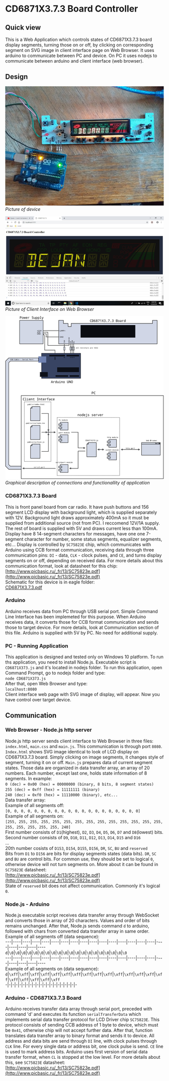 # CD6871X3.7.3 Board Controller
## Quick view
This is a Web Application which controls states of CD6871X3.7.3 board display segments, turning those on or off, by clicking on corresponding segment on SVG image in client interface page on Web Browser. It uses arduino to communicate between PC and device. On PC it uses nodejs to communicate between arduino and client interface (web browser).
## Design
![Device](images/Device.jpg)  
*Picture of device*  
  
![Web Browser](images/WebBrowser.jpg)  
*Picture of Client Interface on Web Browser*  
  
![Application](images/Application.png)  
*Graphical description of connections and functionallity of application*  
  
### CD6871X3.7.3 Board
This is front panel board from car radio. It have push buttons and 156 segment LCD display with background light, which is supplied separately with 12V. Background light draws approximately 400mA so it must be supplied from additional source (not from PC). I reccomend 12V/1A supply. The rest of board is supplied with 5V and draws current less than 100mA. Display have 8 14-segment characters for messages, have one one 7-segment character for number, some status segments, equalizer segments, etc... Display is controlled by `SC75823E` chip, which communicates with Arduino using CCB format communication, receiving data through three communication pins: `DI` - data, `CLK` - clock pulses, and `CE`, and turns display segments on or off, depending on received data. For more details about this communication format, look at datasheet for this chip:  
[http://www.picbasic.ru/_fr/13/SC75823e.pdf](http://www.picbasic.ru/_fr/13/SC75823e.pdf)  
Schematic for this device is in eagle folder:  
[CD6871X3.7.3.pdf](eagle/CD6871X3.7.3/CD6871X3.7.3.pdf)
### Arduino
Arduino receives data from PC through USB serial port. Simple Command Line Interface has been implemeted for this purpose. When Arduino receives data, it converts those for CCB format communication and sends those to target device. For more details, look at Communication section of this file. Arduino is supplied with 5V by PC. No need for additional supply.
### PC - Running Application
This application is designed and tested only on Windows 10 platform. To run ths application, you need to install Node.js. Executable script is `CD6871X373.js` and it's located in nodejs folder. To run this application, open Command Prompt, go to nodejs folder and type:  
`node CD6871X373.js`  
After that, open Web Browser and type:  
`localhost:8080`  
Client interface web page with SVG image of display, will appear. Now you have control over target device.
## Communication
### Web Browser - Node.js http server
Node.js http server sends client interface to Web Browser in three files: `index.html`, `main.css` and `main.js`. This communication is through port `8080`.  `Index.html` shows SVG image identical to look of LCD display on CD6871X3.7.3 board. Simply clicking on image segments, it changes style of segment, turning it on or off.  `Main.js` prepares data of current segment states. Those data are organized in data transfer array, an array of 20 numbers. Each number, except last one, holds state information of 8 segments. In example:  
`0 (dec) = 0x00 (hex) = 00000000 (binary, 8 bits, 8 segment states)`  
`255 (dec) = 0xff (hex) = 11111111 (binary)`  
`240 (dec) = 0xf0 (hex) = 11110000 (binary), etc...`  
Data transfer array:  
Example of all segments off:  
`[0, 0, 0, 0, 0, 0, 0, 0, 0, 0, 0, 0, 0, 0, 0, 0, 0, 0, 0, 0]`  
Example of all segments on:  
`[255, 255, 255, 255, 255, 255, 255, 255, 255, 255, 255, 255, 255, 255, 255, 255, 255, 255, 255, 240]`  
First number consists of `D1`(highest), `D2`, `D3`, `D4`, `D5`, `D6`, `D7` and `D8`(lowest) bits.  
Second number consists of `D9`, `D10`, `D11`, `D12`, `D13`, `D14`, `D15` and `D16`  
...  
20th number cosists of `D153`, `D154`, `D155`, `D156`, `DR`, `SC`, `BU` and `reserved`  
Bits from `D1` to `D156` are bits for display segments states (data bits). `DR`, `SC` and `BU` are control bits. For common use, they should be set to logical `0`, otherwise device will not turn segments on. More about it can be found in `SC75823E` datasheet:  
[http://www.picbasic.ru/_fr/13/SC75823e.pdf](http://www.picbasic.ru/_fr/13/SC75823e.pdf)  
State of `reserved` bit does not affect communication. Commonly it's logical `0`.
### Node.js - Arduino
Node.js executable script receives data transfer array through WebSocket and converts those in array of 20 characters. Values and order of bits remains unchanged. After that, Node.js sends command `d` to arduino, followed with chars from converted data transfer array in same order.  
Example of all segments off (data sequence):  
---|----|----|----|----|----|----|----|----|----|----|----|----|----|----|----|----|----|----|----|----  
`d`|`\0`|`\0`|`\0`|`\0`|`\0`|`\0`|`\0`|`\0`|`\0`|`\0`|`\0`|`\0`|`\0`|`\0`|`\0`|`\0`|`\0`|`\0`|`\0`|`\0`  
---|----|----|----|----|----|----|----|----|----|----|----|----|----|----|----|----|----|----|----|----  
Example of all segments on (data sequence):  
`d`|`\xff`|`\xff`|`\xff`|`\xff`|`\xff`|`\xff`|`\xff`|`\xff`|`\xff`|`\xff`|`\xff`|`\xff`|`\xff`|`\xff`|`\xff`|`\xff`|`\xff`|`\xff`|`\xff`|`\xff`  
-|-|-|-|-|-|-|-|-|-|-|-|-|-|-|-|-|-|-|-|-  
### Arduino - CD6871X3.7.3 Board
Arduino receives transfer data array through serial port, preceded with command 'd' and executes its function `serialTransferData` which implements serial data transfer protocol for LCD Driver chip `SC75823E`. This protocol consists of sending CCB address of 1 byte to device, which must be `0x41`, otherwise chip will not accept further data. After that, function translates data transfer array to binary format and sends it to device. All address and data bits are send through `DI` line, with clock pulses through `CLK` line. For every single data or address bit, one clock pulse is send. `CE` line is used to mark address bits. Arduino uses first version of serial data transfer format, when `CL` is stopped at the low level. For more details about this, see `SC75823E` datasheet:  
[http://www.picbasic.ru/_fr/13/SC75823e.pdf](http://www.picbasic.ru/_fr/13/SC75823e.pdf)
